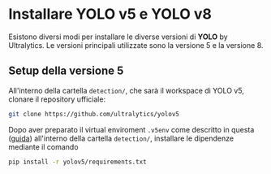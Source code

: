 # Installare YOLO v5 e YOLO v8

Esistono diversi modi per installare le diverse versioni di **YOLO** by Ultralytics. Le versioni principali utilizzate sono la versione 5 e la versione 8.


## Setup della versione 5

All'interno della cartella `detection/`, che sarà il workspace di YOLO v5, clonare il repository ufficiale:
```sh
git clone https://github.com/ultralytics/yolov5
```
Dopo aver preparato il virtual enviroment `.v5env` come descritto in questa ([guida](./CUDA%20on%20Windows.md)) all'interno della cartella `detection/`,
installare le dipendenze mediante il comando
```sh
pip install -r yolov5/requirements.txt
```


